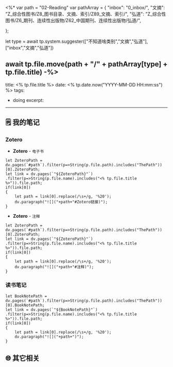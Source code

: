 <%*
var path = "02-Reading"
var pathArray = 
{
"inbox": "0_inbox/",
"文摘": "Z_综合性图书/Z8_图书目录、文摘、索引/Z89_文摘、索引/",
"弘道": "Z_综合性图书/Z6_期刊、连续性出版物/Z62_中国期刊、连续性出版物/弘道/",

};

let type = await tp.system.suggester(["不知道啥类别","文摘","弘道"],["inbox","文摘","弘道"])

await tp.file.move(path + "/" + pathArray[type] + tp.file.title)
-%>
---
title: <% tp.file.title %>
date: <% tp.date.now("YYYY-MM-DD HH:mm:ss") %>
tags:
  - doing
excerpt:
---


## 🗒️ 我的笔记

### Zotero

- **Zotero** - `电子书`

```dataviewjs
let ZoteroPath = dv.pages(`#path`).filter(p=>String(p.file.path).includes("ThePath"))[0].ZoteroPath;
let link = dv.pages(`"${ZoteroPath}"`)
.filter(p=>String(p.file.name).includes("<% tp.file.title %>")).file.path;
if(link[0])
{
	let path = link[0].replace(/\s+/g, '%20');
	dv.paragraph("![]("+path+"#Zotero链接)");
}
```

- **Zotero** - `注释`

```dataviewjs
let ZoteroPath = dv.pages(`#path`).filter(p=>String(p.file.path).includes("ThePath"))[0].ZoteroPath;
let link = dv.pages(`"${ZoteroPath}"`)
.filter(p=>String(p.file.name).includes("<% tp.file.title %>")).file.path;
if(link[0])
{
	let path = link[0].replace(/\s+/g, '%20');
	dv.paragraph("![]("+path+"#注释)");
}
```

### 读书笔记

```dataviewjs
let BookNotePath = dv.pages(`#path`).filter(p=>String(p.file.path).includes("ThePath"))[0].BookNotePath;
let link = dv.pages(`"${BookNotePath}"`)
.filter(p=>String(p.file.name).includes("<% tp.file.title %>")).file.path;
if(link[0])
{
	let path = link[0].replace(/\s+/g, '%20');
	dv.paragraph("![]("+path+")");
}
```



## 🌐 其它相关